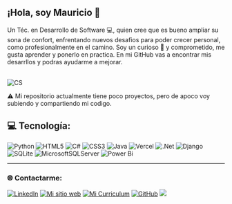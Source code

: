 ## ¡Hola, soy Mauricio 👋 <br>
Un Téc. en Desarrollo de Software 💻, quien cree que es bueno ampliar su sona de confort, enfrentando nuevos desafios para poder crecer personal, como profesionalmente en el camino.
Soy un curioso 👀 y comprometido, me gusta aprender y ponerlo en practica.
En mi GitHub vas a encontrar mis desarrllos y podras ayudarme a mejorar.<br><br>

![CS](https://github.com/MBerisvil/MBerisvil/assets/95480927/53699a89-85c9-4956-8aa5-bbca3b089337)



⚠️ Mi repositorio actualmente tiene poco proyectos, pero de apoco voy subiendo y compartiendo mi codigo.

 
## 💻 Tecnología:
![Python](https://img.shields.io/badge/python-3670A0?style=for-the-badge&logo=python&logoColor=ffdd54) ![HTML5](https://img.shields.io/badge/html5-%23E34F26.svg?style=for-the-badge&logo=html5&logoColor=white) ![C#](https://img.shields.io/badge/c%23-%23239120.svg?style=for-the-badge&logo=csharp&logoColor=white) ![CSS3](https://img.shields.io/badge/css3-%231572B6.svg?style=for-the-badge&logo=css3&logoColor=white) ![Java](https://img.shields.io/badge/java-%23ED8B00.svg?style=for-the-badge&logo=openjdk&logoColor=white) ![Vercel](https://img.shields.io/badge/vercel-%23000000.svg?style=for-the-badge&logo=vercel&logoColor=white) ![.Net](https://img.shields.io/badge/.NET-5C2D91?style=for-the-badge&logo=.net&logoColor=white) ![Django](https://img.shields.io/badge/django-%23092E20.svg?style=for-the-badge&logo=django&logoColor=white) ![SQLite](https://img.shields.io/badge/sqlite-%2307405e.svg?style=for-the-badge&logo=sqlite&logoColor=white) ![MicrosoftSQLServer](https://img.shields.io/badge/Microsoft%20SQL%20Server-CC2927?style=for-the-badge&logo=microsoft%20sql%20server&logoColor=white) ![Power Bi](https://img.shields.io/badge/power_bi-F2C811?style=for-the-badge&logo=powerbi&logoColor=black)



----

### 🌐 Contactarme:
[![LinkedIn](https://img.shields.io/badge/LinkedIn-%230077B5.svg?logo=linkedin&logoColor=white)](https://linkedin.com/in/![Linkedin](https://www.linkedin.com/in/berisvilmauricio/)) [![Mi sitio web](https://img.shields.io/badge/Mi%20sitio%20web-8A2BE2)](https://berisvilmauricio.ar/) [![Mi Curriculum](https://img.shields.io/badge/Mi%20Curriculum%20-grey)](https://github.com/MBerisvil/MBerisvil/files/14909121/Berisvil.Mauricio.pdf)
[![GitHub](https://img.shields.io/badge/GitHub-%230077B5.svg?logo=GitHub&logoColor=white)](https://github.com/MBerisvil/)
[![](https://visitcount.itsvg.in/api?id=MBerisvil&icon=0&color=0)](https://visitcount.itsvg.in)

<!-- Proudly created with GPRM ( https://gprm.itsvg.in ) -->
